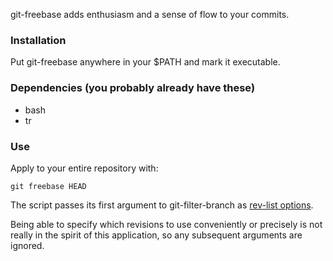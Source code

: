 git-freebase adds enthusiasm and a sense of flow to your commits.

### Installation

Put git-freebase anywhere in your $PATH and mark it executable.

### Dependencies (you probably already have these)

* bash
* tr

### Use

Apply to your entire repository with:

    git freebase HEAD

The script passes its first argument to git-filter-branch as [rev-list options](https://git-scm.com/docs/git-filter-branch#git-filter-branch-ltrev-listoptionsgt82308203).

Being able to specify which revisions to use conveniently or precisely is not really in the spirit of this application, so any subsequent arguments are ignored.
